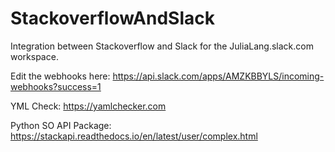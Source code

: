 # StackoverflowAndSlack
Integration between Stackoverflow and Slack for the JuliaLang.slack.com workspace. 


Edit the webhooks here: https://api.slack.com/apps/AMZKBBYLS/incoming-webhooks?success=1

YML Check: https://yamlchecker.com

Python SO API Package: https://stackapi.readthedocs.io/en/latest/user/complex.html
